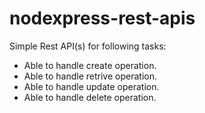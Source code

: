 # nodexpress-rest-apis
Simple Rest API(s) for following tasks:
- Able to handle create operation.
- Able to handle retrive operation.
- Able to handle update operation.
- Able to handle delete operation.
